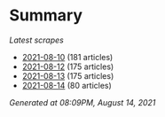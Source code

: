 # Summary
*Latest scrapes*
* [2021-08-10](https://github.com/nuuuwan/news_lk/blob/data/news_lk.2021-08-10.json) (181 articles)
* [2021-08-12](https://github.com/nuuuwan/news_lk/blob/data/news_lk.2021-08-12.json) (175 articles)
* [2021-08-13](https://github.com/nuuuwan/news_lk/blob/data/news_lk.2021-08-13.json) (175 articles)
* [2021-08-14](https://github.com/nuuuwan/news_lk/blob/data/news_lk.2021-08-14.json) (80 articles)

*Generated at 08:09PM, August 14, 2021*